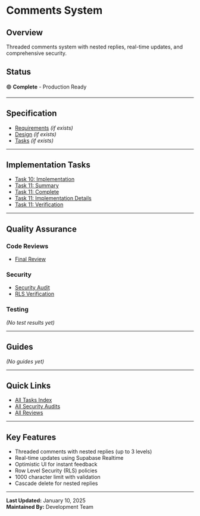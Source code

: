 # Comments System

## Overview
Threaded comments system with nested replies, real-time updates, and comprehensive security.

## Status
🟢 **Complete** - Production Ready

---

## Specification
- [Requirements](spec-requirements.md) *(if exists)*
- [Design](spec-design.md) *(if exists)*
- [Tasks](spec-tasks.md) *(if exists)*

---

## Implementation Tasks
- [Task 10: Implementation](tasks/task-10-implementation.md)
- [Task 11: Summary](tasks/task-11-summary.md)
- [Task 11: Complete](tasks/task-11-complete.md)
- [Task 11: Implementation Details](tasks/task-11-implementation.md)
- [Task 11: Verification](tasks/task-11-verification.md)

---

## Quality Assurance

### Code Reviews
- [Final Review](reviews/review-final.md)

### Security
- [Security Audit](security/security-audit.md)
- [RLS Verification](security/security-rls-verification.md)

### Testing
*(No test results yet)*

---

## Guides
*(No guides yet)*

---

## Quick Links
- [All Tasks Index](../../_indexes/all-tasks.md#comments)
- [All Security Audits](../../_indexes/all-security.md#comments)
- [All Reviews](../../_indexes/all-reviews.md#comments)

---

## Key Features
- Threaded comments with nested replies (up to 3 levels)
- Real-time updates using Supabase Realtime
- Optimistic UI for instant feedback
- Row Level Security (RLS) policies
- 1000 character limit with validation
- Cascade delete for nested replies

---

**Last Updated:** January 10, 2025  
**Maintained By:** Development Team

